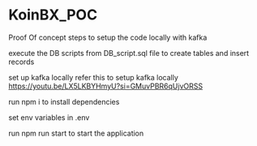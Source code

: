 # KoinBX_POC
Proof Of concept 
steps to setup the code locally with kafka

execute the DB scripts from DB_script.sql file to create tables and insert records

set up kafka locally
refer this to setup kafka locally https://youtu.be/LX5LKBYHmyU?si=GMuvPBR6qUjvORSS

run npm i to install dependencies 

set env variables in .env

run npm run start to start the application
